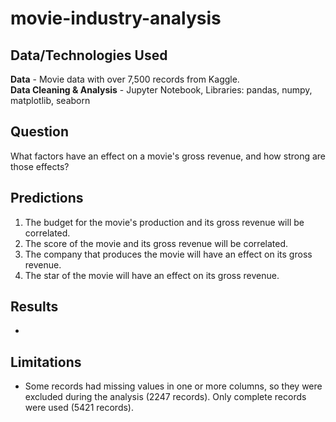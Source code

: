 # movie-industry-analysis

## Data/Technologies Used
**Data** - Movie data with over 7,500 records from Kaggle.<br>
**Data Cleaning & Analysis** - Jupyter Notebook, Libraries: pandas, numpy, matplotlib, seaborn<be>

## Question
What factors have an effect on a movie's gross revenue, and how strong are those effects?

## Predictions
1) The budget for the movie's production and its gross revenue will be correlated.
2) The score of the movie and its gross revenue will be correlated.
3) The company that produces the movie will have an effect on its gross revenue.
4) The star of the movie will have an effect on its gross revenue.

## Results
* 

## Limitations
* Some records had missing values in one or more columns, so they were excluded during the analysis (2247 records). Only complete records were used (5421 records).
